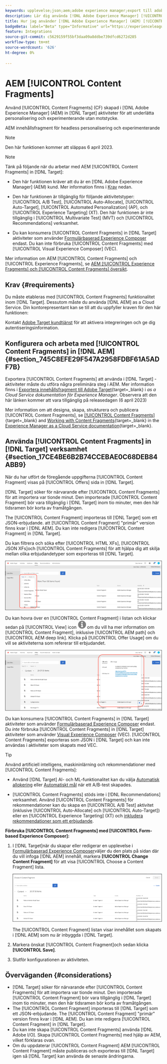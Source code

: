 ```yaml
---
keywords: upplevelse;json;aem;adobe experience manager;export till adobe target;content fragments;fragments;CF;cf;headless;personalization;experiment
description: Lär dig använda [!DNL Adobe Experience Manager] [!UICONTROL Content Fragments] in [!DNL Adobe Target] verksamhet.
title: Hur jag använder [!DNL Adobe Experience Manager] (AEM) [!UICONTROL Content Fragments]?
badgeBeta: label="Beta" type="Informative" url="https://experienceleague.adobe.com/docs/target/using/introduction/intro.html#beta newtab=true" tooltip="What are Target Beta release features?"
feature: Integrations
source-git-commit: c5629159f55bf3daa09a8ddbe739dfcd6272d285
workflow-type: tm+mt
source-wordcount: '626'
ht-degree: 0%

---
```


# AEM [!UICONTROL Content Fragments]

Använd [!UICONTROL Content Fragments] (CF) skapad i [!DNL Adobe Experience Manager] (AEM) in [!DNL Target] aktiviteter för att underlätta personalisering och experimenterande utan motstycke.

AEM innehållsfragment för headless personalisering och experimenterande

>[!NOTE]
>
>Den här funktionen kommer att släppas 6 april 2023.


>[!NOTE]
>
>Tänk på följande när du arbetar med AEM [!UICONTROL Content Fragments] in [!DNL Target]:
> 
>* Den här funktionen kräver att du är en [!DNL Adobe Experience Manager] (AEM) kund. Mer information finns i [Krav](#section_AE6F0971E1574B3AA324003599B96E5A) nedan.
>
>* Den här funktionen är tillgänglig för följande aktivitetstyper: [!UICONTROL A/B Test], [!UICONTROL Auto-Allocate], [!UICONTROL Auto-Target], [!UICONTROL Automated Personalization] (AP), och [!UICONTROL Experience Targeting] (XT). Den här funktionen är inte tillgänglig i [!UICONTROL Multivariate Test] (MVT) och [!UICONTROL Recommendations] verksamhet.
>
>* Du kan konsumera [!UICONTROL Content Fragments] in [!DNL Target] aktiviteter som använder [Formulärbaserad Experience Composer](/help/main/c-experiences/form-experience-composer.md) endast. Du kan inte förbruka [!UICONTROL Content Fragments] med [!UICONTROL Visual Experience Composer] (VEC).


Mer information om AEM [!UICONTROL Content Fragments] och [!UICONTROL Experience Fragments], se [AEM [!UICONTROL Experience Fragments] och [!UICONTROL Content Fragments] översikt](/help/main/c-integrating-target-with-mac/aem/aem-experience-and-content-fragments.md).

## Krav {#requirements}

Du måste etableras med [!UICONTROL Content Fragments] funktionalitet inom [!DNL Target]. Dessutom måste du använda [!DNL AEM] as a Cloud Service. Din kontorepresentant kan se till att du uppfyller kraven för den här funktionen:

Kontakt [Adobe Target kundtjänst](/help/main/cmp-resources-and-contact-information.md#reference_ACA3391A00EF467B87930A450050077C) för att aktivera integreringen och ge dig autentiseringsinformation.

## Konfigurera och arbeta med [!UICONTROL Content Fragments] in [!DNL AEM] {#section_745C8EFE29F547A2958FDBF61A5ADF7B}

Exportera [!UICONTROL Content Fragments] att använda i [!DNL Target] -aktiviteter måste du utföra några preliminära steg i AEM. Mer information finns i [Exportera innehållsfragment till Adobe Target](https://experienceleague.adobe.com/docs/experience-manager-cloud-service/content/sites/integrations/content-fragments-target.html){target=_blank} i *as a Cloud Service dokumentation för Experience Manager*. Observera att den här länken kommer att vara tillgänglig på releasedagen (6 april 2023)

Mer information om att designa, skapa, strukturera och publicera [!UICONTROL Content Fragments], se [[!UICONTROL Content Fragments]](https://experienceleague.adobe.com/docs/experience-manager-cloud-service/content/sites/authoring/fundamentals/content-fragments.html?lang=en){target=_blank} and [Working with Content Fragments](https://experienceleague.adobe.com/docs/experience-manager-cloud-service/content/sites/administering/content-fragments/content-fragments.html){target=_blank} in the [Experience Manager as a Cloud Service documentation](https://experienceleague.adobe.com/docs/experience-manager-cloud-service/content/home.html){target=_blank}.

## Använda [!UICONTROL Content Fragments] in [!DNL Target] verksamhet {#section_17CE4BE6B2B74CCEBAE0C68DEB84ABB9}

När du har utfört de föregående uppgifterna [!UICONTROL Content Fragment] visas på [!UICONTROL Offers] sida in [!DNL Target].

[!DNL Target] söker för närvarande efter [!UICONTROL Content Fragments] för att importera var tionde minut. Den importerade [!UICONTROL Content Fragment] bör vara tillgänglig i [!DNL Target] inom tio minuter, men den här tidsramen bör korta av framåtgången.

The [!UICONTROL Content Fragment] importeras till [!DNL Target] som ett JSON-erbjudande. att [!UICONTROL Content Fragment] &quot;primär&quot; version finns kvar i [!DNL AEM]. Du kan inte redigera [!UICONTROL Content Fragment] in [!DNL Target].

Du kan filtrera och söka efter [!UICONTROL HTML XFs], [!UICONTROL JSON XFs]och [!UICONTROL Content Fragments] för att hjälpa dig att skilja mellan olika erbjudandetyper som exporteras till [!DNL Target].

![Filtrera efter innehållets fragmenttyper: HTML eller JSON i målgränssnittet](/help/main/c-integrating-target-with-mac/aem/assets/fragment-types.png)

Du kan hovra över en [!UICONTROL Content Fragment] i listan och klickar sedan på [!UICONTROL View] icon ![Ikonen Info](/help/main/c-integrating-target-with-mac/aem/assets/icon-info.png) om du vill ha mer information om [!UICONTROL Content Fragment], inklusive [!UICONTROL AEM path] och [!UICONTROL AEM deep link]. Klicka på [!UICONTROL Offer Usage] om du vill se aktiviteterna som refererar till erbjudandet.

![Popup för information om innehållsfragment](/help/main/c-integrating-target-with-mac/aem/assets/cf-info-popup.png)

Du kan konsumera [!UICONTROL Content Fragments] in [!DNL Target] aktiviteter som använder [Formulärbaserad Experience Composer](/help/main/c-experiences/form-experience-composer.md) endast. Du *inte* förbruka [!UICONTROL Content Fragments] in [!DNL Target] aktiviteter som använder [Visual Experience Composer](/help/main/c-experiences/c-visual-experience-composer/visual-experience-composer.md) (VEC). [!UICONTROL Content Fragments] exporteras som JSON i [!DNL Target] och kan inte användas i aktiviteter som skapats med VEC.

>[!TIP]
>
>Använd artificiell intelligens, maskininlärning och rekommendationer med [!UICONTROL Content Fragments]:
>
>* Använd [!DNL Target] AI- och ML-funktionalitet kan du välja [Automatisk allokering](/help/main/c-activities/automated-traffic-allocation/automated-traffic-allocation.md#concept_A1407678796B4C569E94CBA8A9F7F5D4) eller [Automatiskt mål](/help/main/c-activities/auto-target/auto-target-to-optimize.md) när ett A/B-test skapades.
>
>* [!UICONTROL Content Fragments] stöds inte i [!DNL Recommendations] verksamhet. Använd [!UICONTROL Content Fragments] för rekommendationer kan du skapa en [!UICONTROL A/B Test] aktivitet (inklusive [!UICONTROL Auto-Allocate] och [!UICONTROL Auto-Target]) eller en [!UICONTROL Experience Targeting] (XT) och [inkludera rekommendationer som ett erbjudande](/help/main/c-recommendations/recommendations-as-an-offer.md).


**Förbruka [!UICONTROL Content Fragments] med [!UICONTROL Form-based Experience Composer]:**

1. I [!DNL Target]när du skapar eller redigerar en upplevelse i [Formulärbaserad Experience Composer](/help/main/c-experiences/form-experience-composer.md#task_FAC842A6535045B68B4C1AD3E657E56E)väljer du den plats på sidan där du vill infoga [!DNL AEM] innehåll, markera **[!UICONTROL Change Content Fragment]** för att visa [!UICONTROL Choose a Content Fragment] lista.

   ![content_fragment_list image](/help/main/c-integrating-target-with-mac/aem/assets/choose-content-fragment.png)

   The [!UICONTROL Content Fragment] listan visar innehållet som skapats i [!DNL AEM] som nu är inbyggda i [!DNL Target].

1. Markera önskat [!UICONTROL Content Fragment]och sedan klicka **[!UICONTROL Save]**.
1. Slutför konfigurationen av aktiviteten.

## Överväganden {#considerations}

* [!DNL Target] söker för närvarande efter [!UICONTROL Content Fragments] för att importera var tionde minut. Den importerade [!UICONTROL Content Fragment] bör vara tillgänglig i [!DNL Target] inom tio minuter, men den här tidsramen bör korta av framåtgången.
* The [!UICONTROL Content Fragment] importeras till [!DNL Target] som ett JSON-erbjudande. The [!UICONTROL Content Fragment] &quot;primär&quot; version finns kvar i [!DNL AEM]. Du kan inte redigera [!UICONTROL Content Fragment] in [!DNL Target].
* Du kan inte skapa [!UICONTROL Content Fragments] använda [!DNL Adobe I/O]. Skapa [!UICONTROL Content Fragments] med hjälp av AEM, vilket förklaras ovan.
* Om du uppdaterar [!UICONTROL Content Fragment] AEM [!UICONTROL Content Fragment] måste publiceras och exporteras till [!DNL Target] igen så [!DNL Target] kan använda de senaste ändringarna.